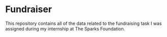 # Fundraiser
This repository contains all of the data related to the fundraising task I was assigned during my internship at The Sparks Foundation.
